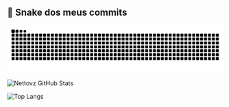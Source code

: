 ## 🐍 Snake dos meus commits

<!-- Versão para tema claro -->
![Snake animation](https://github.com/Nettovz/Nettovz/blob/output/github-contribution-grid-snake.svg)





![Nettovz GitHub Stats](https://github-readme-stats.vercel.app/api?username=Nettovz&show_icons=true&theme=radical)


![Top Langs](https://github-readme-stats.vercel.app/api/top-langs/?username=Nettovz&layout=compact&theme=radical)